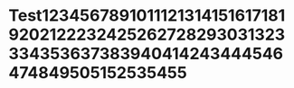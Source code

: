 # Test12345678910111213141516171819202122232425262728293031323334353637383940414243444546474849505152535455